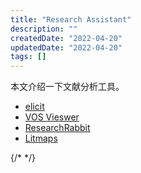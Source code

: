 ```yaml
---
title: "Research Assistant"
description: ""
createdDate: "2022-04-20"
updatedDate: "2022-04-20"
tags: []
---
```


本文介绍一下文献分析工具。

- [elicit](https://elicit.org/)
- [VOS Vieswer](https://www.vosviewer.com/)
- [ResearchRabbit](https://www.researchrabbit.ai/)
- [Litmaps](https://www.litmaps.co/)

{/* <References>
<ReferencesLink
    title="工作流的祛魅：从工具、阅读到写作"
    author="Spike112"
    href="https://sspai.com/post/71658"
/>
</References> */}